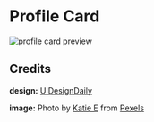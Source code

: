 # Profile Card

![profile card preview](https://user-images.githubusercontent.com/67356291/128641651-90bc2d1b-e12f-41ab-a4d1-129664069183.png)

## Credits

**design:** [UIDesignDaily](https://www.uidesigndaily.com/posts/figma-profile-card-ui-ux-day-1414)

**image:** Photo by [Katie E](https://www.pexels.com/@katie?utm_content=attributionCopyText&utm_medium=referral&utm_source=pexels) from [Pexels](https://www.pexels.com/photo/woman-in-white-and-black-striped-shirt-wearing-black-sunglasses-3671083/?utm_content=attributionCopyText&utm_medium=referral&utm_source=pexels)

